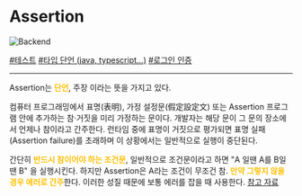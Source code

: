 
# Assertion

![Backend](https://raw.githubusercontent.com/meotitda/DICTIONARY/master/2TAT1C/Label_Backend.png)

<a href="https://blockdmask.tistory.com/286">#테스트</a>
<a href="https://www.geeksforgeeks.org/assertions-in-java/">#타입 단언 (java, typescript...)</a>
<a href="">#로그인 인증</a>

---

Assertion는 <span style="color:#FFBF00; font-weight:bold;">단언</span>, 주장 이라는 뜻을 가지고 있다.

컴퓨터 프로그래밍에서 표명(表明), 가정 설정문(假定設定文) 또는 Assertion 프로그램 안에 추가하는 참·거짓을 미리 가정하는 문이다. 개발자는 해당 문이 그 문의 장소에서 언제나 참이라고 간주한다. 런타임 중에 표명이 거짓으로 평가되면 표명 실패(Assertion failure)를 초래하며 이 상황에서는 일반적으로 실행이 중단된다.

간단히 <span style="color:#FFBF00; font-weight:bold;">반드시 참이어야 하는 조건문</span>, 일반적으로 조건문이라고 하면 "A 일땐 A를 B일땐 B" 을 실행시킨다. 하지만 Assertion은 A라는 조건이 무조건 참. <span style="color:#FFBF00; font-weight:bold;">만약 그렇지 않을 경우 에러로 간주</span>한다. 이러한 성질 때문에 보통 에러를 잡을 때 사용한다. <a href="https://ko.wikipedia.org/wiki/%ED%91%9C%EB%AA%85">참고 자료</a>







